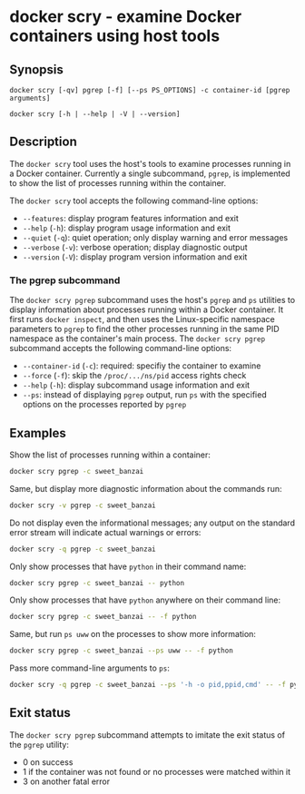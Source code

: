 <!--
SPDX-FileCopyrightText: Peter Pentchev <roam@ringlet.net>
SPDX-License-Identifier: BSD-2-Clause
-->

# docker scry - examine Docker containers using host tools

## Synopsis

```
docker scry [-qv] pgrep [-f] [--ps PS_OPTIONS] -c container-id [pgrep arguments]

docker scry [-h | --help | -V | --version]
```

## Description

The `docker scry` tool uses the host's tools to examine processes running in
a Docker container.
Currently a single subcommand, `pgrep`, is implemented to show the list of
processes running within the container.

The `docker scry` tool accepts the following command-line options:

- `--features`: display program features information and exit
- `--help` (`-h`): display program usage information and exit
- `--quiet` (`-q`): quiet operation; only display warning and error messages
- `--verbose` (`-v`): verbose operation; display diagnostic output
- `--version` (`-V`): display program version information and exit

### The pgrep subcommand

The `docker scry pgrep` subcommand uses the host's `pgrep` and `ps` utilities to
display information about processes running within a Docker container.
It first runs `docker inspect`, and then uses the Linux-specific namespace
parameters to `pgrep` to find the other processes running in
the same PID namespace as the container's main process.
The `docker scry pgrep` subcommand accepts the following command-line options:

- `--container-id` (`-c`): required: specifiy the container to examine
- `--force` (`-f`): skip the `/proc/.../ns/pid` access rights check
- `--help` (`-h`): display subcommand usage information and exit
- `--ps`: instead of displaying `pgrep` output, run `ps` with
  the specified options on the processes reported by `pgrep`

## Examples

Show the list of processes running within a container:

``` sh
docker scry pgrep -c sweet_banzai
```

Same, but display more diagnostic information about the commands run:

``` sh
docker scry -v pgrep -c sweet_banzai
```

Do not display even the informational messages; any output on
the standard error stream will indicate actual warnings or errors:

``` sh
docker scry -q pgrep -c sweet_banzai
```

Only show processes that have `python` in their command name:

``` sh
docker scry pgrep -c sweet_banzai -- python
```

Only show processes that have `python` anywhere on their command line:

``` sh
docker scry pgrep -c sweet_banzai -- -f python
```

Same, but run `ps uww` on the processes to show more information:

``` sh
docker scry pgrep -c sweet_banzai --ps uww -- -f python
```

Pass more command-line arguments to `ps`:

``` sh
docker scry -q pgrep -c sweet_banzai --ps '-h -o pid,ppid,cmd' -- -f python
```

## Exit status

The `docker scry pgrep` subcommand attempts to imitate the exit status of
the `pgrep` utility:

- 0 on success
- 1 if the container was not found or no processes were matched within it
- 3 on another fatal error
